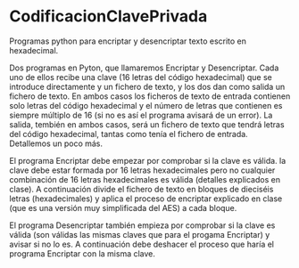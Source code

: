 # CodificacionClavePrivada
Programas python para encriptar y desencriptar texto escrito en hexadecimal.


Dos programas en Pyton, que llamaremos Encriptar y Desencriptar. Cada uno de ellos recibe una clave (16 letras del código hexadecimal) que se introduce directamente y un fichero de texto, y los dos dan como salida un fichero de texto. En ambos casos los ficheros de texto de entrada contienen solo letras del código hexadecimal y el número de letras que contienen es siempre múltiplo de 16 (si no es así el programa avisará de un error). La salida, tembién en ambos casos, será un fichero de texto que tendrá letras del código hexadecimal, tantas como tenía el fichero de entrada. Detallemos un poco más.

El programa Encriptar debe empezar por comprobar si la clave es válida. la clave debe estar formada por 16 letras hexadecimales pero no cualquier combinación de 16 letras hexadecimales es válida (detalles explicados en clase). A continuación divide el fichero de texto en bloques de dieciséis letras (hexadecimales) y aplica el proceso de encriptar explicado en clase (que es una versión muy simplificada del AES) a cada bloque.

El programa Desencriptar también empieza por comprobar si la clave es válida (son válidas las mismas claves que para el progama Encriptar)  y avisar si no lo es. A continuación debe deshacer el proceso que haría el programa Encriptar con la misma clave.
